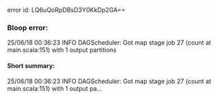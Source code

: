 error id: LQ6uQoRpDBsD3Y0KkDp2GA==
### Bloop error:

25/06/18 00:36:23 INFO DAGScheduler: Got map stage job 27 (count at main.scala:151) with 1 output partitions
#### Short summary: 

25/06/18 00:36:23 INFO DAGScheduler: Got map stage job 27 (count at main.scala:151) with 1 output pa...